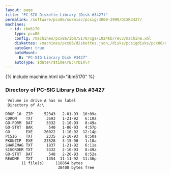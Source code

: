```yaml
---
layout: page
title: "PC-SIG Diskette Library (Disk #3427)"
permalink: /software/pcx86/sw/misc/pcsig/3000-3999/DISK3427/
machines:
  - id: ibm5170
    type: pcx86
    config: /machines/pcx86/ibm/5170/cga/1024kb/rev3/machine.xml
    diskettes: /machines/pcx86/diskettes.json,/disks/pcsigdisks/pcx86/diskettes.json
    autoGen: true
    autoMount:
      B: "PC-SIG Library Disk #3427"
    autoType: $date\r$time\rB:\rDIR\r
---
```


{% include machine.html id="ibm5170" %}

### Directory of PC-SIG Library Disk #3427

     Volume in drive A has no label
     Directory of A:\

    DROP_10  ZIP     52343   2-01-93  10:09a
    CDROM    TXT      3693   1-21-92   6:10a
    GO-FORM  DAT      3332   2-10-93   8:49a
    GO-STRT  BAK       540   1-06-93   4:57p
    GO       EXE     26022   1-10-92  12:14p
    PCSIG    TXT      2335   2-10-93   8:50a
    PKUNZIP  EXE     23528   3-15-90   1:10a
    SHAREMAG TXT      1837   1-21-92   6:11a
    SIGORDER TXT      3332   2-10-93   8:49a
    GO-STRT  DAT       548   2-26-93   8:52a
    README   TXT      1354  11-11-92  11:36p
           11 file(s)     118864 bytes
                           38400 bytes free
